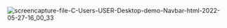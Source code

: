 ![screencapture-file-C-Users-USER-Desktop-demo-Navbar-html-2022-05-27-16_00_33](https://user-images.githubusercontent.com/94840171/170683219-c2e565a4-f96f-468e-86ef-8e89a34ba754.png)
